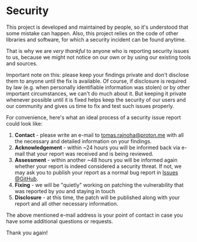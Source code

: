 # Security

This project is developed and maintained by people, so it's understood that some mistake can happen. Also, this project relies on the code of other libraries and software, for which a security incident can be found anytime.

That is why we are *very thankful* to anyone who is reporting security issues to us, because we might not notice on our own or by using our existing tools and sources.

Important note on this: please keep your findings private and don't disclose them to anyone until the fix is available. Of course, if disclosure is required by law (e.g. when personally identifiable information was stolen) or by other important circumstances, we can't do much about it. But keeping it private whenever possible until it is fixed helps keep the security of our users and our community and gives us time to fix and test such issues properly.

For convenience, here's what an ideal process of a security issue report could look like:

1. **Contact** - please write an e-mail to [tomas.rajnoha@proton.me](mailto:tomas.rajnoha@proton.me) with all the necessary and detailed information on your findings.
2. **Acknowledgement** - within ~24 hours you will be informed back via e-mail that your report was received and is being reviewed.
3. **Assessment** - within another ~48 hours you will be informed again whether your report is indeed considered a security threat. If not, we may ask you to publish your report as a normal bug report in [Issues @GitHub](https://github.com/tommander/phpsphinx/issues).
4. **Fixing** - we will be "quietly" working on patching the vulnerability that was reported by you and staying in touch
5. **Disclosure** - at this time, the patch will be published along with your report and all other necessary information.

The above mentioned e-mail address is your point of contact in case you have some additional questions or requests.

Thank you again!
